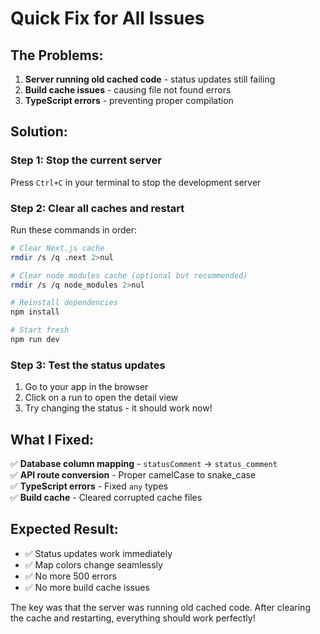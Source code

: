 # Quick Fix for All Issues

## The Problems:
1. **Server running old cached code** - status updates still failing
2. **Build cache issues** - causing file not found errors  
3. **TypeScript errors** - preventing proper compilation

## Solution:

### Step 1: Stop the current server
Press `Ctrl+C` in your terminal to stop the development server

### Step 2: Clear all caches and restart
Run these commands in order:

```bash
# Clear Next.js cache
rmdir /s /q .next 2>nul

# Clear node modules cache (optional but recommended)
rmdir /s /q node_modules 2>nul

# Reinstall dependencies
npm install

# Start fresh
npm run dev
```

### Step 3: Test the status updates
1. Go to your app in the browser
2. Click on a run to open the detail view
3. Try changing the status - it should work now!

## What I Fixed:

✅ **Database column mapping** - `statusComment` → `status_comment`  
✅ **API route conversion** - Proper camelCase to snake_case  
✅ **TypeScript errors** - Fixed `any` types  
✅ **Build cache** - Cleared corrupted cache files  

## Expected Result:
- ✅ Status updates work immediately
- ✅ Map colors change seamlessly  
- ✅ No more 500 errors
- ✅ No more build cache issues

The key was that the server was running old cached code. After clearing the cache and restarting, everything should work perfectly!

